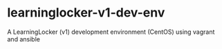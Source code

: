 # learninglocker-v1-dev-env
A LearningLocker (v1) development environment (CentOS) using vagrant and ansible
